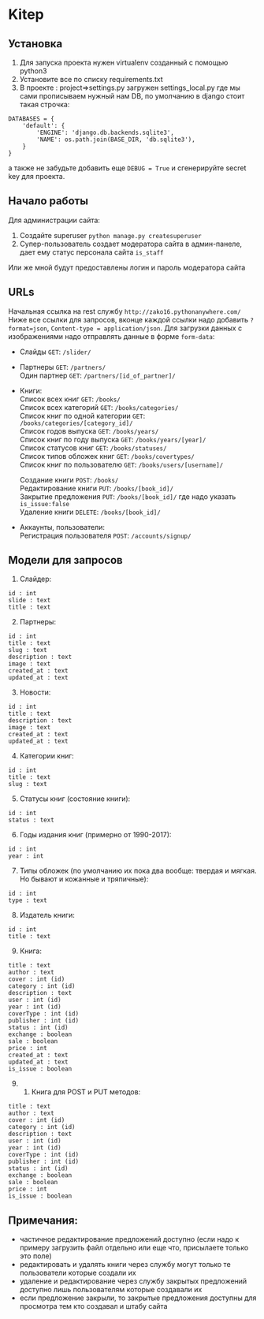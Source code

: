 # Kitep


## Установка

1. Для запуска проекта нужен virtualenv созданный с помощью python3
2. Установите все по списку requirements.txt
3. В проекте : project=>settings.py загружен settings_local.py где мы сами прописываем нужный нам DB, по умолчанию в django стоит такая строчка:
```
DATABASES = {
    'default': {
        'ENGINE': 'django.db.backends.sqlite3',
        'NAME': os.path.join(BASE_DIR, 'db.sqlite3'),
    }
}
```
а также не забудьте добавить еще `DEBUG = True` и сгенерируйте secret key для проекта.

## Начало работы

Для администрации сайта:
1. Создайте superuser `python manage.py createsuperuser`
2. Супер-пользователь создает модератора сайта в админ-панеле, дает ему статус персонала сайта `is_staff`

Или же мной будут предоставлены логин и пароль модератора сайта

## URLs

Начальная ссылка на rest службу `http://zako16.pythonanywhere.com/`<br />
Ниже все ссылки для запросов, вконце каждой ссылки надо добавить `?format=json`, `Content-type = application/json`. Для загрузки данных с изображениями надо отправлять данные в форме `form-data`:<br />
* Слайды `GET`: `/slider/`
* Партнеры `GET`: `/partners/`<br />
  Один партнер `GET`: `/partners/[id_of_partner]/`<br />
* Книги:<br />
  Список всех книг `GET`: `/books/`<br />
  Список всех категорий `GET`: `/books/categories/`<br />
  Список книг по одной категории `GET`: `/books/categories/[category_id]/`<br />
  Список годов выпуска `GET`: `/books/years/`<br />
  Список книг по году выпуска `GET`: `/books/years/[year]/`<br />
  Список статусов книг `GET`: `/books/statuses/`<br />
  Список типов обложек книг `GET`: `/books/covertypes/`<br />
  Список книг по пользователю `GET`: `/books/users/[username]/`<br />

  Создание книги `POST`: `/books/`<br />
  Редактирование книги `PUT`: `/books/[book_id]/`<br />
  Закрытие предложения `PUT`: `/books/[book_id]/` где надо указать `is_issue:false`<br />
  Удаление книги `DELETE`: `/books/[book_id]/`<br />
* Аккаунты, пользователи:<br />
  Регистрация пользователя `POST`: `/accounts/signup/`

## Модели для запросов

1. Слайдер:
```
id : int
slide : text
title : text
```
2. Партнеры:
```
id : int
title : text
slug : text
description : text
image : text
created_at : text
updated_at : text
```
3. Новости:
```
id : int
title : text
description : text
image : text
created_at : text
updated_at : text
```
4. Категории книг:
```
id : int
title : text
slug : text
```
5. Статусы книг (состояние книги):
```
id : int
status : text
```
6. Годы издания книг (примерно от 1990-2017):
```
id : int
year : int
```
7. Типы обложек (по умолчанию их пока два вообще: твердая и мягкая. Но бывают и кожанные и тряпичные):
```
id : int
type : text
```
8. Издатель книги:
```
id : int
title : text
```
9. Книга:
```
title : text
author : text
cover : int (id)
category : int (id)
description : text
user : int (id)
year : int (id)
coverType : int (id)
publisher : int (id)
status : int (id)
exchange : boolean
sale : boolean
price : int
created_at : text
updated_at : text
is_issue : boolean
```
9. 1. Книга для POST и PUT методов:
```
title : text
author : text
cover : int (id)
category : int (id)
description : text
user : int (id)
year : int (id)
coverType : int (id)
publisher : int (id)
status : int (id)
exchange : boolean
sale : boolean
price : int
is_issue : boolean
```


## Примечания:
 * частичное редактирование предложений доступно (если надо к примеру загрузить файл отдельно или еще что, присылаете только это поле)
 * редактировать и удалять книги через службу могут только те пользователи которые создали их
 * удаление и редактирование через службу закрытых предложений доступно лишь пользователям которые создавали их
 * если предложение закрыли, то закрытые предложения доступны для просмотра тем кто создавал и штабу сайта
